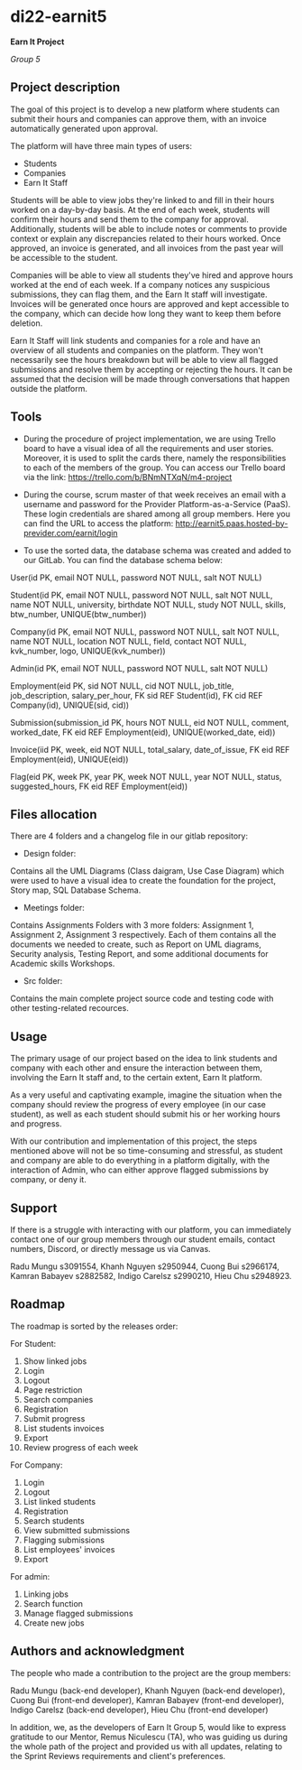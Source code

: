 # di22-earnit5

**Earn It Project**

_Group 5_

## Project description

The goal of this project is to develop a new platform where students can submit their hours and companies can approve them, with an invoice automatically generated upon approval.

The platform will have three main types of users:
- Students
- Companies
- Earn It Staff

Students will be able to view jobs they're linked to and fill in their hours worked on a day-by-day basis. At the end of each week, students will confirm their hours and send them to the company for approval. Additionally, students will be able to include notes or comments to provide context or explain any discrepancies related to their hours worked. Once approved, an invoice is generated, and all invoices from the past year will be accessible to the student.

Companies will be able to view all students they've hired and approve hours worked at the end of each week. If a company notices any suspicious submissions, they can flag them, and the Earn It staff will investigate. Invoices will be generated once hours are approved and kept accessible to the company, which can decide how long they want to keep them before deletion.

Earn It Staff will link students and companies for a role and have an overview of all students and companies on the platform. They won't necessarily see the hours breakdown but will be able to view all flagged submissions and resolve them by accepting or rejecting the hours. It can be assumed that the decision will be made through conversations that happen outside the platform.


## Tools

- During the procedure of project implementation, we are using Trello board to have a visual idea of all the requirements and user stories. Moreover, it is used to split the cards there, namely the responsibilities to each of the members of the group. You can access our Trello board via the link: https://trello.com/b/BNmNTXqN/m4-project 

- During the course, scrum master of that week receives an email with a username and password for the Provider Platform-as-a-Service (PaaS). These login credentials are shared among all group members. Here you can find the URL to access the platform: http://earnit5.paas.hosted-by-previder.com/earnit/login 

- To use the sorted data, the database schema was created and added to our GitLab. You can find the database schema below: 

User(id PK, email NOT NULL, password NOT NULL, salt NOT NULL)

Student(id PK, email NOT NULL, password NOT NULL, salt NOT NULL, name NOT NULL, university, birthdate NOT NULL, study NOT NULL, skills, btw_number, UNIQUE(btw_number))

Company(id PK, email NOT NULL, password NOT NULL, salt NOT NULL, name NOT NULL, location NOT NULL, field, contact NOT NULL, kvk_number, logo, UNIQUE(kvk_number))

Admin(id PK, email NOT NULL, password NOT NULL, salt NOT NULL)

Employment(eid PK, sid NOT NULL, cid NOT NULL, job_title, job_description, salary_per_hour, FK sid REF Student(id), FK cid REF Company(id), UNIQUE(sid, cid))

Submission(submission_id PK, hours NOT NULL, eid NOT NULL, comment, worked_date, FK eid REF Employment(eid), UNIQUE(worked_date, eid))

Invoice(iid PK, week, eid NOT NULL,  total_salary, date_of_issue, FK eid REF Employment(eid), UNIQUE(eid))

Flag(eid PK, week PK, year PK, week NOT NULL, year NOT NULL, status, suggested_hours, FK eid REF Employment(eid))



## Files allocation

There are 4 folders and a changelog file in our gitlab repository:

- Design folder:

Contains all the UML Diagrams (Class daigram, Use Case Diagram) which were used to have a visual idea to create the foundation for the project, Story map, SQL Database Schema.

- Meetings folder:

Contains Assignments Folders with 3 more folders: Assignment 1, Assignment 2, Assignment 3 respectively. Each of them contains all the documents we needed to create, such as Report on UML diagrams, Security analysis, Testing Report, and some additional documents for Academic skills Workshops. 

- Src folder:

Contains the main complete project source code and testing code with other testing-related recources.


## Usage

The primary usage of our project based on the idea to link students and company with each other and ensure the interaction between them, involving the Earn It staff and, to the certain extent, Earn It platform.

As a very useful and captivating example, imagine the situation when the company should review the progress of every employee (in our case student), as well as each student should submit his or her working hours and progress. 

With our contribution and implementation of this project, the steps mentioned above will not be so time-consuming and stressful, as student and company are able to do everything in a platform digitally, with the interaction of Admin, who can either approve flagged submissions by company, or deny it.

## Support

If there is a struggle with interacting with our platform, you can immediately contact one of our group members through our student emails, contact numbers, Discord, or directly message us via Canvas.

Radu Mungu s3091554,
Khanh Nguyen s2950944,
Cuong Bui s2966174,
Kamran Babayev s2882582,
Indigo Carelsz s2990210,
Hieu Chu s2948923.

## Roadmap

The roadmap is sorted by the releases order:

For Student:

1. Show linked jobs 
2. Login 
3. Logout
4. Page restriction
5. Search companies
6. Registration
7. Submit progress
8. List students invoices
9. Export
10. Review progress of each week

For Company:

1. Login 
2. Logout 
3. List linked students
4. Registration 
5. Search students
6. View submitted submissions 
7. Flagging submissions 
8. List employees' invoices 
9. Export 

For admin:

1. Linking jobs 
2. Search function
3. Manage flagged submissions 
4. Create new jobs 


## Authors and acknowledgment

The people who made a contribution to the project are the group members:

Radu Mungu (back-end developer),
Khanh Nguyen (back-end developer),
Cuong Bui (front-end developer),
Kamran Babayev (front-end developer),
Indigo Carelsz (back-end developer),
Hieu Chu (front-end developer)

In addition, we, as the developers of Earn It Group 5, would like to express gratitude to our Mentor, Remus Niculescu (TA), who was guiding us during the whole path of the project and provided us with all updates, relating to the Sprint Reviews requirements and client's preferences. 
